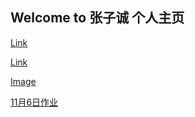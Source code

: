 ## Welcome to **张子诚 个人主页**



[Link](zzc.zone) 

[Link](baidu.com) 

[Image](https://timgsa.baidu.com/timg?image&quality=80&size=b9999_10000&sec=1572929873493&di=a66b8d1d35140cd65722e14ecfb8bc00&imgtype=0&src=http%3A%2F%2Fpic51.nipic.com%2Ffile%2F20141023%2F9448607_180601879909_2.jpg)

[11月6日作业](https://timgsa.baidu.com/timg?image&quality=80&size=b9999_10000&sec=1572929873493&di=a66b8d1d35140cd65722e14ecfb8bc00&imgtype=0&src=http%3A%2F%2Fpic51.nipic.com%2Ffile%2F20141023%2F9448607_180601879909_2.jpg)
